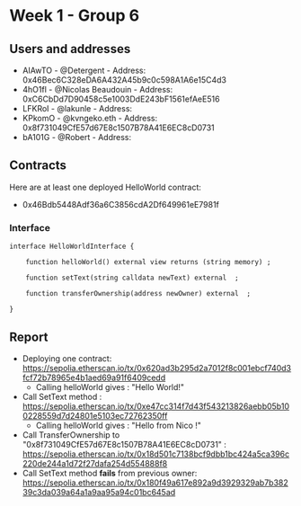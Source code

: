 # Week 1 - Group 6

## Users and addresses

- AIAwTO -  @Detergent - Address: 0x46Bec6C328eDA6A432A45b9c0c598A1A6e15C4d3 
- 4hO1fl - @Nicolas Beaudouin - Address: 0xC6CbDd7D90458c5e1003DdE243bF1561efAeE516
- LFKRoI - @lakunle - Address: 
- KPkomO - @kvngeko.eth - Address: 0x8f731049CfE57d67E8c1507B78A41E6EC8cD0731
- bA101G - @Robert - Address: 

## Contracts
Here are at least one deployed HelloWorld contract:
- 0x46Bdb5448Adf36a6C3856cdA2Df649961eE7981f

### Interface 

```solidity
interface HelloWorldInterface {

    function helloWorld() external view returns (string memory) ;

    function setText(string calldata newText) external  ;

    function transferOwnership(address newOwner) external  ;
    
}
```

## Report

- Deploying one contract: https://sepolia.etherscan.io/tx/0x620ad3b295d2a7012f8c001ebcf740d3fcf72b78965e4b1aed69a91f6409cedd
  - Calling helloWorld gives : "Hello World!"
- Call SetText method : https://sepolia.etherscan.io/tx/0xe47cc314f7d43f543213826aebb05b100228559d7d24801e5103ec72762350ff
  - Calling helloWorld gives : "Hello from Nico !"
- Call TransferOwnership to "0x8f731049CfE57d67E8c1507B78A41E6EC8cD0731" : https://sepolia.etherscan.io/tx/0x18d501c7138bcf9dbb1bc424a5ca396c220de244a1d72f27dafa254d554888f8
- Call SetText method **fails** from previous owner: https://sepolia.etherscan.io/tx/0x180f49a617e892a9d3929329ab7b38239c3da039a64a1a9aa95a94c01bc645ad  
